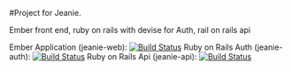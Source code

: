 #Project for Jeanie. 

Ember front end, ruby on rails with devise for Auth, rail on rails api

Ember Application (jeanie-web): [![Build Status](https://travis-ci.org/miclip/jeanie-web.svg?branch=master)](https://travis-ci.org/miclip/jeanie-web)
Ruby on Rails Auth (jeanie-auth): [![Build Status](https://travis-ci.org/miclip/jeanie-auth.svg?branch=master)](https://travis-ci.org/miclip/jeanie-auth)
Ruby on Rails Api (jeanie-api): [![Build Status](https://travis-ci.org/miclip/jeanie-api.svg?branch=master)](https://travis-ci.org/miclip/jeanie-api)